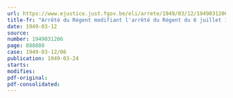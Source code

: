 ```yaml
---
url: https://www.ejustice.just.fgov.be/eli/arrete/1949/03/12/1949031206/justel
title-fr: "Arrêté du Régent modifiant l'arrêté du Régent du 6 juillet 1948 relatif à l'octroi d'une allocation compensatoire à certaines catégories de personnes"
date: 1949-03-12
source:
number: 1949031206
page: 888888
case: 1949-03-12/06
publication: 1949-03-24
starts:
modifies:
pdf-original:
pdf-consolidated:
---
```


